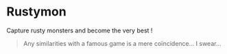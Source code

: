 # Rustymon

Capture rusty monsters and become the very best !

> Any similarities with a famous game is a mere coïncidence... I swear...